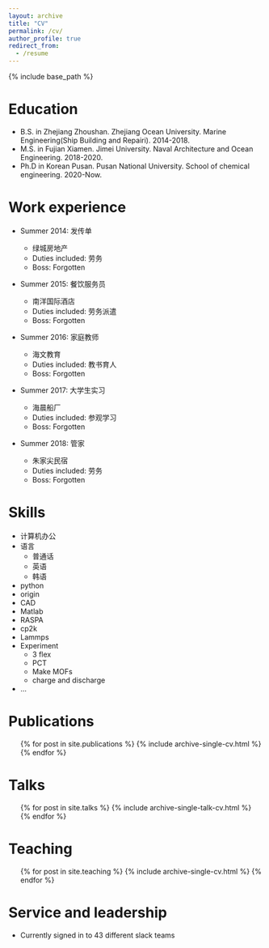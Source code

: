 ```yaml
---
layout: archive
title: "CV"
permalink: /cv/
author_profile: true
redirect_from:
  - /resume
---
```


{% include base_path %}

Education
======
* B.S. in Zhejiang Zhoushan. Zhejiang Ocean University. Marine Engineering(Ship Building and Repairi). 2014-2018.
* M.S. in Fujian Xiamen. Jimei University. Naval Architecture and Ocean Engineering. 2018-2020.
* Ph.D in Korean Pusan. Pusan National University. School of chemical engineering. 2020-Now.

Work experience
======
* Summer 2014: 发传单
  * 绿城房地产
  * Duties included: 劳务
  * Boss: Forgotten

* Summer 2015: 餐饮服务员
  * 南洋国际酒店
  * Duties included: 劳务派遣
  * Boss: Forgotten
  
* Summer 2016: 家庭教师
  * 海文教育
  * Duties included: 教书育人
  * Boss: Forgotten
 
* Summer 2017: 大学生实习
  * 海晨船厂
  * Duties included: 参观学习
  * Boss: Forgotten
  
* Summer 2018: 管家
  * 朱家尖民宿
  * Duties included: 劳务
  * Boss: Forgotten
  
Skills
======
* 计算机办公
* 语言
  * 普通话
  * 英语
  * 韩语
* python
* origin
* CAD
* Matlab
* RASPA
* cp2k
* Lammps
* Experiment
  * 3 flex
  * PCT
  * Make MOFs
  * charge and discharge
* ...

Publications
======
  <ul>{% for post in site.publications %}
    {% include archive-single-cv.html %}
  {% endfor %}</ul>
  
Talks
======
  <ul>{% for post in site.talks %}
    {% include archive-single-talk-cv.html %}
  {% endfor %}</ul>
  
Teaching
======
  <ul>{% for post in site.teaching %}
    {% include archive-single-cv.html %}
  {% endfor %}</ul>
  
Service and leadership
======
* Currently signed in to 43 different slack teams
